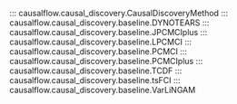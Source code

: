 ::: causalflow.causal_discovery.CausalDiscoveryMethod
::: causalflow.causal_discovery.baseline.DYNOTEARS
::: causalflow.causal_discovery.baseline.JPCMCIplus
::: causalflow.causal_discovery.baseline.LPCMCI
::: causalflow.causal_discovery.baseline.PCMCI
::: causalflow.causal_discovery.baseline.PCMCIplus
::: causalflow.causal_discovery.baseline.TCDF
::: causalflow.causal_discovery.baseline.tsFCI
::: causalflow.causal_discovery.baseline.VarLiNGAM